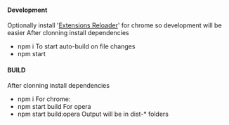 #### Development
Optionally install '[Extensions Reloader](https://chrome.google.com/webstore/detail/extensions-reloader/fimgfedafeadlieiabdeeaodndnlbhid)' for chrome so development will be easier
After clonning install dependencies
* npm i
To start auto-build on file changes
* npm start
#### BUILD
After clonning install dependencies
* npm i
For chrome:
* npm start build
For opera
* npm start build:opera
Output will be in dist-* folders



